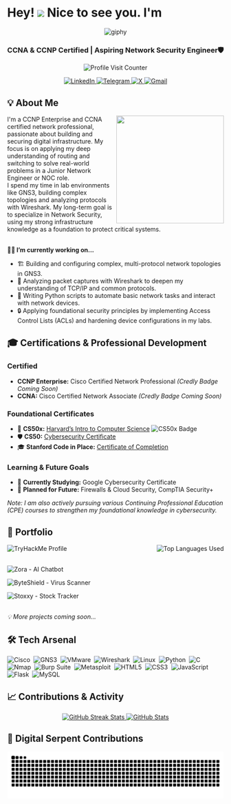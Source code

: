 <h1> Hey! <img src="https://github.com/HameesNisar/HameesNisar/assets/164525130/138f85a4-b81d-4c5b-8ad3-91d47dc78ce3" width="30"/>  Nice to see you. I'm </h1>

<p align="center">
  <img src="https://github.com/HameesNisar/HameesNisar/assets/164525130/a975f04b-70f9-4be5-bdf9-eb693502fd7d" alt="giphy">
</p>

<h3 align="center">CCNA & CCNP Certified | Aspiring Network Security Engineer🛡</h3>

<!-- Profile Views -->
<p align="center">
  <img src="https://komarev.com/ghpvc/?username=HameesNisar&style=flat-square&color=blueviolet" alt="Profile Visit Counter">
</p>

<!-- Social Media Links -->
<p align="center">
  <a href="https://www.linkedin.com/in/hamees-nisar-bb49072b5/">
    <img src="https://img.shields.io/badge/LinkedIn-0077B5?style=for-the-badge&logo=linkedin&logoColor=white" alt="LinkedIn">
  </a>
  <a href="https://t.me/ChripPine">
    <img src="https://img.shields.io/badge/Telegram-2CA5E0?style=for-the-badge&logo=telegram&logoColor=white" alt="Telegram">
  </a>
  <a href="https://x.com/NerdyPineChrip">
    <img src="https://img.shields.io/badge/X-000000?style=for-the-badge&logo=x&logoColor=white" alt="X">
  </a>
  <a href="mailto:hameesnisar1@gmail.com">
    <img src="https://img.shields.io/badge/Gmail-D14836?style=for-the-badge&logo=gmail&logoColor=white" alt="Gmail">
  </a>
</p>

<h2>💡 About Me</h2> 
<img align="right" width="250" height = "250" src="https://github.com/HameesNisar/HameesNisar/assets/164525130/22fe2423-0883-49e4-b886-084b9c711310"/>
I'm a CCNP Enterprise and CCNA certified network professional, passionate about building and securing digital infrastructure. My focus is on applying my deep understanding of routing and switching to solve real-world problems in a Junior Network Engineer or NOC role.<br>
I spend my time in lab environments like GNS3, building complex topologies and analyzing protocols with Wireshark. My long-term goal is to specialize in Network Security, using my strong infrastructure knowledge as a foundation to protect critical systems.<br>

<br>

<strong>👨‍💻 I’m currently working on...</strong>
<br>
<ul>
  <li>🏗️ Building and configuring complex, multi-protocol network topologies in GNS3.</li>
  <li>🔬 Analyzing packet captures with Wireshark to deepen my understanding of TCP/IP and common protocols.</li>
  <li>🤖 Writing Python scripts to automate basic network tasks and interact with network devices.</li>
  <li>🔒 Applying foundational security principles by implementing Access Control Lists (ACLs) and hardening device configurations in my labs.</li>
</ul>

<h2>🎓 Certifications & Professional Development</h2>
<!-- Certified Section -->
<h3><strong>Certified</strong></h3>
<ul>
  <li><strong>CCNP Enterprise:</strong> Cisco Certified Network Professional <em>(Credly Badge Coming Soon)</em></li>
  <li><strong>CCNA:</strong> Cisco Certified Network Associate <em>(Credly Badge Coming Soon)</em></li>
</ul>

<!-- Foundational Certificates Section -->
<h3><strong>Foundational Certificates</strong></h3>
<ul>
  <li>📘 <strong>CS50x:</strong> <a href="https://certificates.cs50.io/f2175dde-2ed6-4624-8818-26e25dcc5a0e.png?size=A4" target="_blank">Harvard’s Intro to Computer Science</a>
    <img src="https://cs50.ai/static/img/ddb50.gif" width="20" alt="CS50x Badge" /></li>
  <li>🛡️ <strong>CS50:</strong> <a href="https://certificates.cs50.io/faaacf3e-18bc-4fc9-bfbc-f8cabc3054f0.png?size=A4" target="_blank">Cybersecurity Certificate</a></li>
  <li>🎓 <strong>Stanford Code in Place:</strong> <a href="https://codeinplace.stanford.edu/cip5/certificate/yhfr0l" target="_blank">Certificate of Completion</a></li>
</ul>
<!-- Learning & Future Goals Section -->
<h3><strong>Learning & Future Goals</strong></h3>
<ul>
  <li>🧠 <strong>Currently Studying:</strong> Google Cybersecurity Certificate</li>
  <li>🚀 <strong>Planned for Future:</strong> Firewalls & Cloud Security, CompTIA Security+</li>
</ul>
<em>Note: I am also actively pursuing various Continuing Professional Education (CPE) courses to strengthen my foundational knowledge in cybersecurity.</em>
<br>

<!-- Portfolio Section -->
<h2>🚀 Portfolio</h2>
<p align="left">
  <a href="https://tryhackme.com/p/HameesNisar" target="_blank" style="text-decoration: none;">
    <img align="left" src="https://img.shields.io/badge/TryHackMe-%20Cybersecurity%20Labs-red?style=for-the-badge&logo=tryhackme" alt="TryHackMe Profile">
  </a>
  <img align="right" src="https://github-readme-stats.vercel.app/api/top-langs/?username=HameesNisar&layout=compact&langs_count=10&theme=radical" alt="Top Languages Used" />
</p>
<br><br>
<p align="left">
  <a href="https://github.com/HameesNisar/zora-chatbot" target="_blank" style="text-decoration: none;">
    <img align="left" src="https://img.shields.io/badge/Zora-%20AI%20Chatbot-blueviolet?style=for-the-badge&logo=github" alt="Zora - AI Chatbot">
  </a>
</p>
<br>
<p align="left">
  <a href="https://github.com/HameesNisar/ByteShield-VirusScanner" target="_blank" style="text-decoration: none;">
    <img align="left" src="https://img.shields.io/badge/ByteShield-%20Virus%20Scanner-brightgreen?style=for-the-badge&logo=github" alt="ByteShield - Virus Scanner">
  </a>
</p>
<br>
<p align="left">
  <a href="https://github.com/HameesNisar/Stoxxy-StockTracker" target="_blank" style="text-decoration: none;">
    <img align="left" src="https://img.shields.io/badge/Stoxxy-%20Stock%20Tracker-orange?style=for-the-badge&logo=github" alt="Stoxxy - Stock Tracker">
  </a>
</p>
<br><br>
<p align="left">
  <em>💡 More projects coming soon...</em>
</p>


<h2>🛠️ Tech Arsenal</h2>
<p align="left">
    <!-- Networking & Virtualization -->
    <img src="https://upload.wikimedia.org/wikipedia/commons/6/64/Cisco_logo.svg" title="Cisco Networking" alt="Cisco" width="40" height="40"/>&nbsp;
    <img src="https://images.icon-icons.com/1381/PNG/512/gns3_94911.png" title="GNS3" alt="GNS3" width="40" height="40"/>&nbsp;
    <img src="https://upload.wikimedia.org/wikipedia/commons/5/5a/Vmware_workstation_16_icon.svg" title="VMware Workstation" alt="VMware" width="40" height="40"/>&nbsp;
    <img src="https://www.wireshark.org/assets/icons/wireshark-fin.png" title="Wireshark Packet Analyzer" alt="Wireshark" width="40" height="40"/>&nbsp;
    <!-- OS & Scripting -->
    <img src="https://cdn.jsdelivr.net/gh/devicons/devicon/icons/linux/linux-original.svg" title="Linux" alt="Linux" width="40" height="40"/>&nbsp;
    <img src="https://cdn.jsdelivr.net/gh/devicons/devicon/icons/python/python-original.svg" title="Python" alt="Python" width="40" height="40"/>&nbsp;
    <img src="https://cdn.jsdelivr.net/gh/devicons/devicon/icons/c/c-original.svg" title="C Language" alt="C" width="40" height="40"/>&nbsp;
    <!-- Cybersecurity Tools -->
    <img src="https://nmap.org/images/nmap-logo-256x256.png" title="Nmap Network Scanner" alt="Nmap" width="40" height="40"/>&nbsp;
    <img src="https://portswigger.net/content/images/logos/burp-suite-icon.svg" title="Burp Suite" alt="Burp Suite" width="40" height="40"/>&nbsp;
    <img src="https://www.kali.org/tools/metasploit-framework/images/metasploit-framework-logo.svg" title="Metasploit Framework" alt="Metasploit" width="40" height="40"/>&nbsp;
    <!-- Other Technologies -->
    <img src="https://cdn.jsdelivr.net/gh/devicons/devicon/icons/html5/html5-original.svg" title="HTML5" alt="HTML5" width="40" height="40"/>&nbsp;
    <img src="https://cdn.jsdelivr.net/gh/devicons/devicon/icons/css3/css3-original.svg" title="CSS3" alt="CSS3" width="40" height="40"/>&nbsp;
    <img src="https://cdn.jsdelivr.net/gh/devicons/devicon/icons/javascript/javascript-original.svg" title="JavaScript" alt="JavaScript" width="40" height="40"/>&nbsp;
    <img src="https://cdn.jsdelivr.net/gh/devicons/devicon/icons/flask/flask-original.svg" title="Flask" alt="Flask" width="40" height="40"/>&nbsp;
    <img src="https://cdn.jsdelivr.net/gh/devicons/devicon/icons/mysql/mysql-original.svg" title="MySQL" alt="MySQL" width="40" height="40"/>&nbsp;
</p>


  <h2>📈 Contributions & Activity</h2>
  
  <div align="center">
  <!-- GitHub Streak Stats -->
  <a href="https://github.com/HameesNisar">
    <img width="48%" height="180em" src="https://github-readme-streak-stats-salesp07.vercel.app/?user=HameesNisar&theme=radical&hide_border=true" alt="GitHub Streak Stats"/>
  </a>
    
  <!-- GitHub Stats Card -->
  <a href="https://github.com/HameesNisar">
    <img width="48%" height="180em" src="https://github-readme-stats.vercel.app/api?username=HameesNisar&show_icons=true&theme=radical&hide_border=true" alt="GitHub Stats"/>
  </a>
  </div>

  <h2>🐍 Digital Serpent Contributions</h2>
  
  <p align="center">
    <img src="https://raw.githubusercontent.com/HameesNisar/HameesNisar/output/snake.svg" alt="Snake animation" />
  </p>


